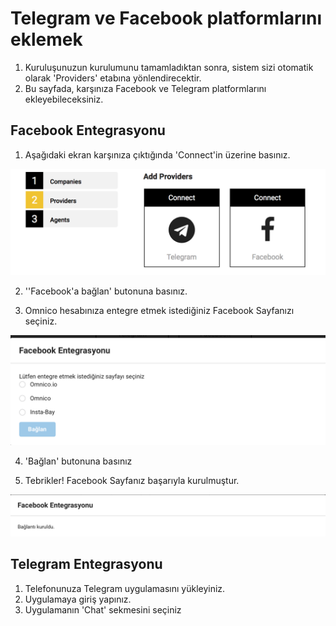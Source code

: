 # Telegram ve Facebook platformlarını eklemek

1. Kuruluşunuzun kurulumunu tamamladıktan sonra, sistem sizi otomatik olarak 'Providers' etabına yönlendirecektir. 
2. Bu sayfada, karşınıza Facebook ve Telegram platformlarını ekleyebileceksiniz. 

## Facebook Entegrasyonu

1. Aşağıdaki ekran karşınıza çıktığında 'Connect'in üzerine basınız. 

![providers1](img/providers1.png)

2. ''Facebook'a bağlan' butonuna basınız.

3. Omnico hesabınıza entegre etmek istediğiniz Facebook Sayfanızı seçiniz.

![providers3](img/providers3.png)

4. 'Bağlan' butonuna basınız

5. Tebrikler! Facebook Sayfanız başarıyla kurulmuştur. 

![providers4](img/providers4.png)

## Telegram Entegrasyonu

1. Telefonunuza Telegram uygulamasını yükleyiniz.
2. Uygulamaya giriş yapınız.
3. Uygulamanın 'Chat' sekmesini seçiniz

